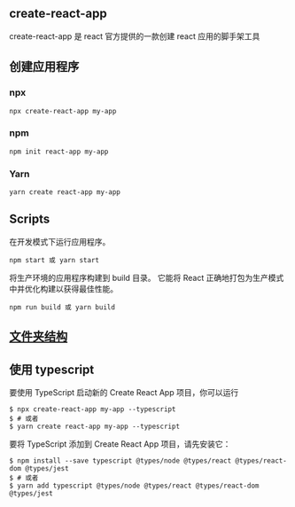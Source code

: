 ## create-react-app
create-react-app 是 react 官方提供的一款创建 react 应用的脚手架工具

## 创建应用程序
### npx
```
npx create-react-app my-app
```

### npm
```
npm init react-app my-app
```

### Yarn
```
yarn create react-app my-app
```

## Scripts

在开发模式下运行应用程序。
```
npm start 或 yarn start
```

将生产环境的应用程序构建到 build 目录。 它能将 React 正确地打包为生产模式中并优化构建以获得最佳性能。
```
npm run build 或 yarn build
```

## [文件夹结构](https://www.html.cn/create-react-app/docs/folder-structure/)

## 使用 typescript
要使用 TypeScript 启动新的 Create React App 项目，你可以运行
```
$ npx create-react-app my-app --typescript
$ # 或者
$ yarn create react-app my-app --typescript
```

要将 TypeScript 添加到 Create React App 项目，请先安装它：
```
$ npm install --save typescript @types/node @types/react @types/react-dom @types/jest
$ # 或者
$ yarn add typescript @types/node @types/react @types/react-dom @types/jest
```